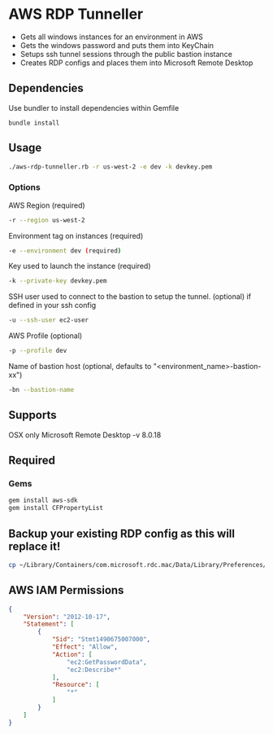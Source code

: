 # AWS RDP Tunneller

* Gets all windows instances for an environment in AWS
* Gets the windows password and puts them into KeyChain
* Setups ssh tunnel sessions through the public bastion instance
* Creates RDP configs and places them into Microsoft Remote Desktop

## Dependencies

Use bundler to install dependencies within Gemfile

```
bundle install
```

## Usage

```bash
./aws-rdp-tunneller.rb -r us-west-2 -e dev -k devkey.pem
```

### Options
AWS Region (required)
```bash
-r --region us-west-2
```

Environment tag on instances (required)
```bash
-e --environment dev (required)
```

Key used to launch the instance (required)
```bash
-k --private-key devkey.pem
```

SSH user used to connect to the bastion to setup the tunnel. (optional) if defined in your ssh config
```bash
-u --ssh-user ec2-user
```

AWS Profile (optional)
```bash
-p --profile dev
```

Name of bastion host (optional, defaults to "<environment_name>-bastion-xx")
```bash
-bn --bastion-name
```

## Supports

OSX only
Microsoft Remote Desktop -v 8.0.18

## Required

### Gems
```bash
gem install aws-sdk
gem install CFPropertyList
```

## Backup your existing RDP config as this will replace it!
```bash
cp ~/Library/Containers/com.microsoft.rdc.mac/Data/Library/Preferences/com.microsoft.rdc.mac.plist ~/backups/
```

## AWS IAM Permissions
```json
{
    "Version": "2012-10-17",
    "Statement": [
        {
            "Sid": "Stmt1490675007000",
            "Effect": "Allow",
            "Action": [
                "ec2:GetPasswordData",
                "ec2:Describe*"
            ],
            "Resource": [
                "*"
            ]
        }
    ]
}
```
